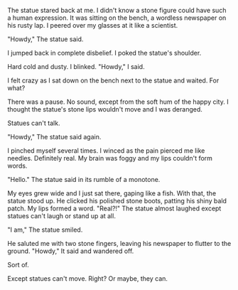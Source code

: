 The statue stared back at me. I didn't know a stone figure could have such a human expression. It was sitting on the bench, a wordless newspaper on his rusty lap. I peered over my glasses at it like a scientist.

"Howdy," The statue said.

I jumped back in complete disbelief. I poked the statue's shoulder.

Hard cold and dusty. I blinked.
"Howdy," I said.

I felt crazy as I sat down on the bench next to the statue and waited. For what?

There was a pause. No sound, except from the soft hum of the happy city. I thought the statue's stone lips wouldn't move and I was deranged.

Statues can't talk.

"Howdy," The statue said again.

I pinched myself several times. I winced as the pain pierced me like needles. Definitely real. My brain was foggy and my lips couldn't form words.

"Hello." The statue said in its rumble of a monotone.

My eyes grew wide and I just sat there, gaping like a fish. With that, the statue stood up. He clicked his polished stone boots, patting his shiny bald patch. My lips formed a word. "Real?!" The statue almost laughed except statues can't laugh or stand up at all.

"I am," The statue smiled.

He saluted me with two stone fingers, leaving his newspaper to flutter to the ground.
"Howdy," It said and wandered off.

Sort of.

Except statues can't move. Right? Or maybe, they can.
